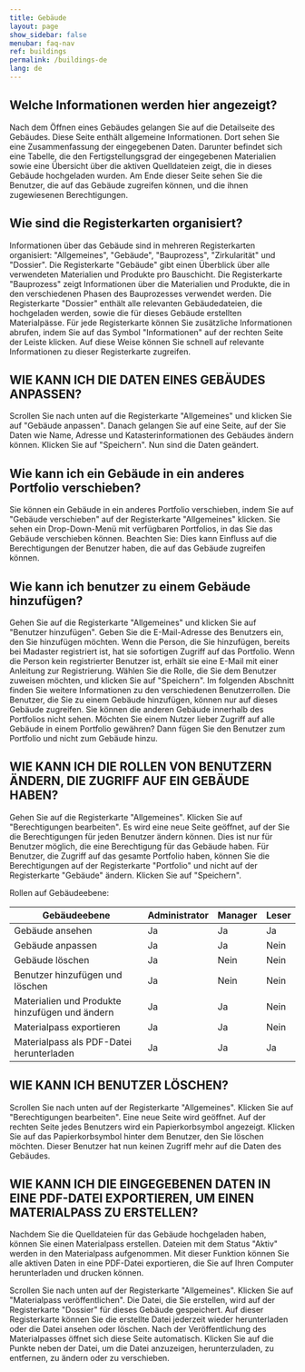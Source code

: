 ```yaml
---
title: Gebäude
layout: page
show_sidebar: false
menubar: faq-nav
ref: buildings
permalink: /buildings-de
lang: de
---
```


## Welche Informationen werden hier angezeigt?
Nach dem Öffnen eines Gebäudes gelangen Sie auf die Detailseite des Gebäudes. Diese Seite enthält allgemeine Informationen. Dort sehen Sie eine Zusammenfassung der eingegebenen Daten. Darunter befindet sich eine Tabelle, die den Fertigstellungsgrad der eingegebenen Materialien sowie eine Übersicht über die aktiven Quelldateien zeigt, die in dieses Gebäude hochgeladen wurden. Am Ende dieser Seite sehen Sie die Benutzer, die auf das Gebäude zugreifen können, und die ihnen zugewiesenen Berechtigungen.

## Wie sind die Registerkarten organisiert?
Informationen über das Gebäude sind in mehreren Registerkarten organisiert: "Allgemeines", "Gebäude", "Bauprozess", "Zirkularität" und "Dossier". Die Registerkarte "Gebäude" gibt einen Überblick über alle verwendeten Materialien und Produkte pro Bauschicht. Die Registerkarte "Bauprozess" zeigt Informationen über die Materialien und Produkte, die in den verschiedenen Phasen des Bauprozesses verwendet werden. Die Registerkarte "Dossier" enthält alle relevanten Gebäudedateien, die hochgeladen werden, sowie die für dieses Gebäude erstellten Materialpässe. Für jede Registerkarte können Sie zusätzliche Informationen abrufen, indem Sie auf das Symbol "Informationen" auf der rechten Seite der Leiste klicken. Auf diese Weise können Sie schnell auf relevante Informationen zu dieser Registerkarte zugreifen.

## WIE KANN ICH DIE DATEN EINES GEBÄUDES ANPASSEN?
Scrollen Sie nach unten auf die Registerkarte "Allgemeines" und klicken Sie auf "Gebäude anpassen". Danach gelangen Sie auf eine Seite, auf der Sie Daten wie Name, Adresse und Katasterinformationen des Gebäudes ändern können.
Klicken Sie auf "Speichern". Nun sind die Daten geändert.

## Wie kann ich ein Gebäude in ein anderes Portfolio verschieben? 
Sie können ein Gebäude in ein anderes Portfolio verschieben, indem Sie auf "Gebäude verschieben" auf der Registerkarte "Allgemeines" klicken. Sie sehen ein Drop-Down-Menü mit verfügbaren Portfolios, in das Sie das Gebäude verschieben können. Beachten Sie: Dies kann Einfluss auf die Berechtigungen der Benutzer haben, die auf das Gebäude zugreifen können.

## Wie kann ich benutzer zu einem Gebäude hinzufügen?
Gehen Sie auf die Registerkarte "Allgemeines" und klicken Sie auf "Benutzer hinzufügen".
Geben Sie die E-Mail-Adresse des Benutzers ein, den Sie hinzufügen möchten. Wenn die Person, die Sie hinzufügen, bereits bei Madaster registriert ist, hat sie sofortigen Zugriff auf das Portfolio. Wenn die Person kein registrierter Benutzer ist, erhält sie eine E-Mail mit einer Anleitung zur Registrierung.
Wählen Sie die Rolle, die Sie dem Benutzer zuweisen möchten, und klicken Sie auf "Speichern". Im folgenden Abschnitt finden Sie weitere Informationen zu den verschiedenen Benutzerrollen. 
Die Benutzer, die Sie zu einem Gebäude hinzufügen, können nur auf dieses Gebäude zugreifen. Sie können die anderen Gebäude innerhalb des Portfolios nicht sehen. Möchten Sie einem Nutzer lieber Zugriff auf alle Gebäude in einem Portfolio gewähren? Dann fügen Sie den Benutzer zum Portfolio und nicht zum Gebäude hinzu.

## WIE KANN ICH DIE ROLLEN VON BENUTZERN ÄNDERN, DIE ZUGRIFF AUF EIN GEBÄUDE HABEN?
Gehen Sie auf die Registerkarte "Allgemeines".
Klicken Sie auf "Berechtigungen bearbeiten". Es wird eine neue Seite geöffnet, auf der Sie die Berechtigungen für jeden Benutzer ändern können. Dies ist nur für Benutzer möglich, die eine Berechtigung für das Gebäude haben. Für Benutzer, die Zugriff auf das gesamte Portfolio haben, können Sie die Berechtigungen auf der Registerkarte "Portfolio" und nicht auf der Registerkarte "Gebäude" ändern.
Klicken Sie auf "Speichern".
 
Rollen auf Gebäudeebene:

| Gebäudeebene                                       | Administrator | Manager | Leser  |
|----------------------------------------------------|---------------|---------|--------|
| Gebäude ansehen                                    | Ja            | Ja      | Ja     |
| Gebäude anpassen                                   | Ja            | Ja      | Nein   |
| Gebäude löschen                                    | Ja            | Nein    | Nein   |
| Benutzer hinzufügen und löschen                    | Ja            | Nein    | Nein   |
| Materialien und Produkte hinzufügen und ändern     | Ja            | Ja      | Nein   |
| Materialpass exportieren                           | Ja            | Ja      | Nein   |
| Materialpass als PDF-Datei herunterladen           | Ja            | Ja      | Ja     |

## WIE KANN ICH BENUTZER LÖSCHEN?
Scrollen Sie nach unten auf der Registerkarte "Allgemeines".
Klicken Sie auf "Berechtigungen bearbeiten". Eine neue Seite wird geöffnet. Auf der rechten Seite jedes Benutzers wird ein Papierkorbsymbol angezeigt.
Klicken Sie auf das Papierkorbsymbol hinter dem Benutzer, den Sie löschen möchten. Dieser Benutzer hat nun keinen Zugriff mehr auf die Daten des Gebäudes.

## WIE KANN ICH DIE EINGEGEBENEN DATEN IN EINE PDF-DATEI EXPORTIEREN, UM EINEN MATERIALPASS ZU ERSTELLEN?
Nachdem Sie die Quelldateien für das Gebäude hochgeladen haben, können Sie einen Materialpass erstellen. Dateien mit dem Status "Aktiv" werden in den Materialpass aufgenommen. Mit dieser Funktion können Sie alle aktiven Daten in eine PDF-Datei exportieren, die Sie auf Ihren Computer herunterladen und drucken können.

Scrollen Sie nach unten auf der Registerkarte "Allgemeines". 
Klicken Sie auf "Materialpass veröffentlichen". Die Datei, die Sie erstellen, wird auf der Registerkarte "Dossier" für dieses Gebäude gespeichert. Auf dieser Registerkarte können Sie die erstellte Datei jederzeit wieder herunterladen oder die Datei ansehen oder löschen. Nach der Veröffentlichung des Materialpasses öffnet sich diese Seite automatisch. Klicken Sie auf die Punkte neben der Datei, um die Datei anzuzeigen, herunterzuladen, zu entfernen, zu ändern oder zu verschieben.
